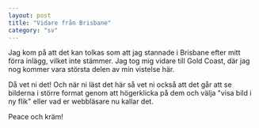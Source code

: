 ```yaml
---
layout: post
title: "Vidare från Brisbane"
category: "sv"
---
```


Jag kom på att det kan tolkas som att jag stannade i Brisbane efter mitt förra
inlägg, vilket inte stämmer. Jag tog mig vidare till Gold Coast, där jag nog
kommer vara största delen av min vistelse här.

Då vet ni det! Och när ni läst det här så vet ni också att det går att se
bilderna i större format genom att högerklicka på dem och välja "visa bild i ny
flik" eller vad er webbläsare nu kallar det.

Peace och kräm!
